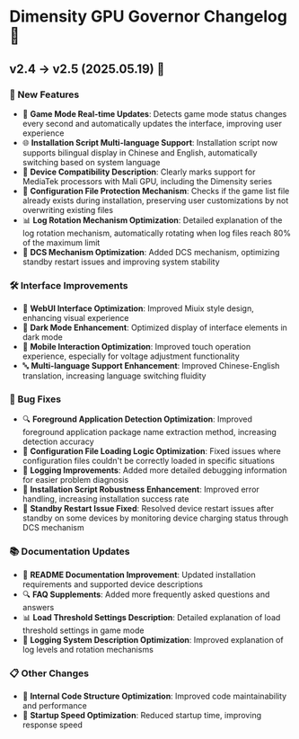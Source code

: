 # Dimensity GPU Governor Changelog 📝

## v2.4 → v2.5 (2025.05.19) 🚀

### 🌟 New Features

- 🔄 **Game Mode Real-time Updates**: Detects game mode status changes every second and automatically updates the interface, improving user experience
- 🌐 **Installation Script Multi-language Support**: Installation script now supports bilingual display in Chinese and English, automatically switching based on system language
- 📱 **Device Compatibility Description**: Clearly marks support for MediaTek processors with Mali GPU, including the Dimensity series
- 🔧 **Configuration File Protection Mechanism**: Checks if the game list file already exists during installation, preserving user customizations by not overwriting existing files
- 📊 **Log Rotation Mechanism Optimization**: Detailed explanation of the log rotation mechanism, automatically rotating when log files reach 80% of the maximum limit
- 🔋 **DCS Mechanism Optimization**: Added DCS mechanism, optimizing standby restart issues and improving system stability

### 🛠️ Interface Improvements

- 🎨 **WebUI Interface Optimization**: Improved Miuix style design, enhancing visual experience
- 🌙 **Dark Mode Enhancement**: Optimized display of interface elements in dark mode
- 📱 **Mobile Interaction Optimization**: Improved touch operation experience, especially for voltage adjustment functionality
- 🔤 **Multi-language Support Enhancement**: Improved Chinese-English translation, increasing language switching fluidity

### 🐛 Bug Fixes

- 🔍 **Foreground Application Detection Optimization**: Improved foreground application package name extraction method, increasing detection accuracy
- 🔄 **Configuration File Loading Logic Optimization**: Fixed issues where configuration files couldn't be correctly loaded in specific situations
- 📝 **Logging Improvements**: Added more detailed debugging information for easier problem diagnosis
- 🔧 **Installation Script Robustness Enhancement**: Improved error handling, increasing installation success rate
- 🔌 **Standby Restart Issue Fixed**: Resolved device restart issues after standby on some devices by monitoring device charging status through DCS mechanism

### 📚 Documentation Updates

- 📖 **README Documentation Improvement**: Updated installation requirements and supported device descriptions
- 🔍 **FAQ Supplements**: Added more frequently asked questions and answers
- 📊 **Load Threshold Settings Description**: Detailed explanation of load threshold settings in game mode
- 📝 **Logging System Description Optimization**: Improved explanation of log levels and rotation mechanisms

### 📋 Other Changes

- 🔧 **Internal Code Structure Optimization**: Improved code maintainability and performance
- 🚀 **Startup Speed Optimization**: Reduced startup time, improving response speed